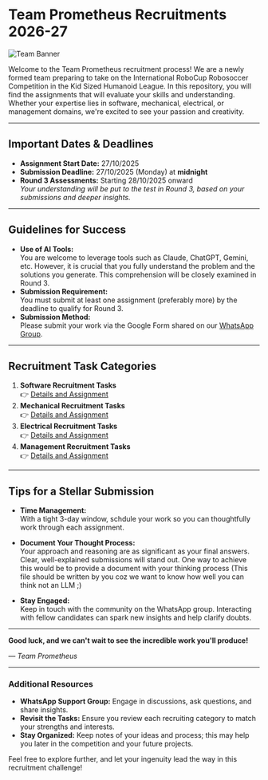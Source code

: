 ﻿# Team Prometheus Recruitments 2026-27

![Team Banner](/images/Team%20Banner.png)

Welcome to the Team Prometheus recruitment process! We are a newly formed team preparing to take on the International RoboCup Robosoccer Competition in the Kid Sized Humanoid League. In this repository, you will find the assignments that will evaluate your skills and understanding. Whether your expertise lies in software, mechanical, electrical, or management domains, we're excited to see your passion and creativity.

---

## Important Dates & Deadlines

- **Assignment Start Date:** 27/10/2025
- **Submission Deadline:** 27/10/2025 (Monday) at **midnight**
- **Round 3 Assessments:** Starting 28/10/2025 onward  
  _Your understanding will be put to the test in Round 3, based on your submissions and deeper insights._

---

## Guidelines for Success

- **Use of AI Tools:**  
  You are welcome to leverage tools such as Claude, ChatGPT, Gemini, etc. However, it is crucial that you fully understand the problem and the solutions you generate. This comprehension will be closely examined in Round 3.
- **Submission Requirement:**  
  You must submit at least one assignment (preferably more) by the deadline to qualify for Round 3.
- **Submission Method:**  
  Please submit your work via the Google Form shared on our [WhatsApp Group](https://chat.whatsapp.com/HH6HOzI6gQxCN8q5zA3yEk).

---

## Recruitment Task Categories

1. **Software Recruitment Tasks**  
   👉 [Details and Assignment](./Tasks/software.md)
2. **Mechanical Recruitment Tasks**  
   👉 [Details and Assignment](./Tasks/mechanical.md)
3. **Electrical Recruitment Tasks**  
   👉 [Details and Assignment](./Tasks/electrical.md)
4. **Management Recruitment Tasks**  
   👉 [Details and Assignment](./Tasks/management.md)

---

## Tips for a Stellar Submission

- **Time Management:**  
  With a tight 3-day window, schdule your work so you can thoughtfully work through each assignment.

- **Document Your Thought Process:**  
  Your approach and reasoning are as significant as your final answers. Clear, well-explained submissions will stand out. One way to achieve this would be to provide a document with your thinking process (This file should be written by you coz we want to know how well you can think not an LLM ;)

- **Stay Engaged:**  
  Keep in touch with the community on the WhatsApp group. Interacting with fellow candidates can spark new insights and help clarify doubts.

---

**Good luck, and we can't wait to see the incredible work you'll produce!**

_— Team Prometheus_

---

### Additional Resources

- **WhatsApp Support Group:** Engage in discussions, ask questions, and share insights.
- **Revisit the Tasks:** Ensure you review each recruiting category to match your strengths and interests.
- **Stay Organized:** Keep notes of your ideas and process; this may help you later in the competition and your future projects.

Feel free to explore further, and let your ingenuity lead the way in this recruitment challenge!
